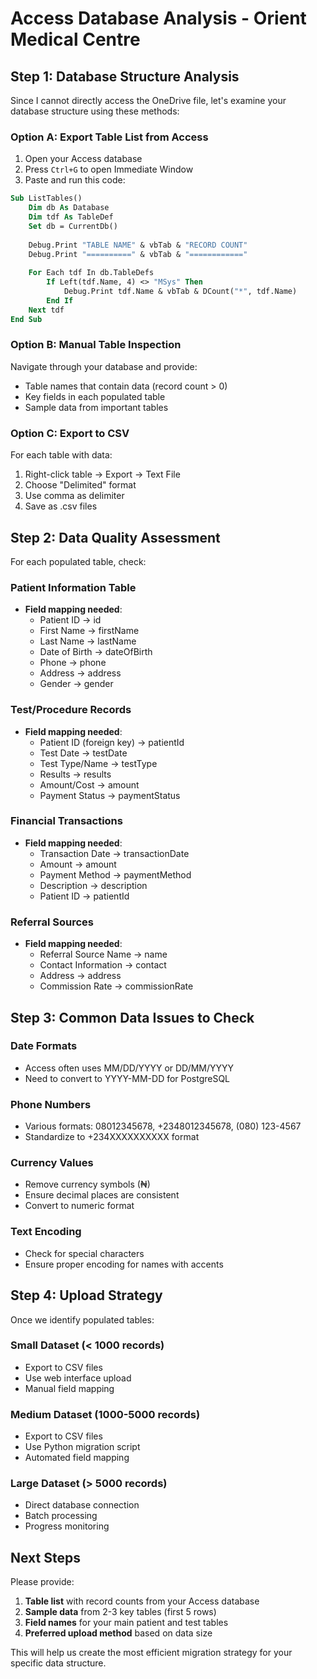 # Access Database Analysis - Orient Medical Centre

## Step 1: Database Structure Analysis

Since I cannot directly access the OneDrive file, let's examine your database structure using these methods:

### Option A: Export Table List from Access
1. Open your Access database
2. Press `Ctrl+G` to open Immediate Window
3. Paste and run this code:
```vb
Sub ListTables()
    Dim db As Database
    Dim tdf As TableDef
    Set db = CurrentDb()
    
    Debug.Print "TABLE NAME" & vbTab & "RECORD COUNT"
    Debug.Print "==========" & vbTab & "============"
    
    For Each tdf In db.TableDefs
        If Left(tdf.Name, 4) <> "MSys" Then
            Debug.Print tdf.Name & vbTab & DCount("*", tdf.Name)
        End If
    Next tdf
End Sub
```

### Option B: Manual Table Inspection
Navigate through your database and provide:
- Table names that contain data (record count > 0)
- Key fields in each populated table
- Sample data from important tables

### Option C: Export to CSV
For each table with data:
1. Right-click table → Export → Text File
2. Choose "Delimited" format
3. Use comma as delimiter
4. Save as .csv files

## Step 2: Data Quality Assessment

For each populated table, check:

### Patient Information Table
- **Field mapping needed**:
  - Patient ID → id
  - First Name → firstName  
  - Last Name → lastName
  - Date of Birth → dateOfBirth
  - Phone → phone
  - Address → address
  - Gender → gender

### Test/Procedure Records
- **Field mapping needed**:
  - Patient ID (foreign key) → patientId
  - Test Date → testDate
  - Test Type/Name → testType
  - Results → results
  - Amount/Cost → amount
  - Payment Status → paymentStatus

### Financial Transactions
- **Field mapping needed**:
  - Transaction Date → transactionDate
  - Amount → amount
  - Payment Method → paymentMethod
  - Description → description
  - Patient ID → patientId

### Referral Sources
- **Field mapping needed**:
  - Referral Source Name → name
  - Contact Information → contact
  - Address → address
  - Commission Rate → commissionRate

## Step 3: Common Data Issues to Check

### Date Formats
- Access often uses MM/DD/YYYY or DD/MM/YYYY
- Need to convert to YYYY-MM-DD for PostgreSQL

### Phone Numbers
- Various formats: 08012345678, +2348012345678, (080) 123-4567
- Standardize to +234XXXXXXXXXX format

### Currency Values
- Remove currency symbols (₦)
- Ensure decimal places are consistent
- Convert to numeric format

### Text Encoding
- Check for special characters
- Ensure proper encoding for names with accents

## Step 4: Upload Strategy

Once we identify populated tables:

### Small Dataset (< 1000 records)
- Export to CSV files
- Use web interface upload
- Manual field mapping

### Medium Dataset (1000-5000 records)
- Export to CSV files
- Use Python migration script
- Automated field mapping

### Large Dataset (> 5000 records)
- Direct database connection
- Batch processing
- Progress monitoring

## Next Steps

Please provide:
1. **Table list** with record counts from your Access database
2. **Sample data** from 2-3 key tables (first 5 rows)
3. **Field names** for your main patient and test tables
4. **Preferred upload method** based on data size

This will help us create the most efficient migration strategy for your specific data structure.